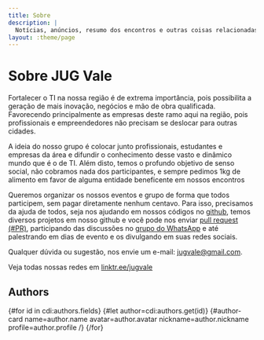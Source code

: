 ```yaml
---
title: Sobre
description: |
  Notícias, anúncios, resumo dos encontros e outras coisas relacionadas ao JUG Vale;
layout: :theme/page
---
```


# Sobre JUG Vale

Fortalecer o TI na nossa região é de extrema importância, pois possibilita a geração de mais inovação, negócios e mão de obra qualificada. Favorecendo principalmente as empresas deste ramo aqui na região, pois profissionais e empreendedores não precisam se deslocar para outras cidades.

A ideia do nosso grupo é colocar junto profissionais, estudantes e empresas da área e difundir o conhecimento desse vasto e dinâmico mundo que é o de TI. Além disto, temos o profundo objetivo de senso social, não cobramos nada dos participantes, e sempre pedimos 1kg de alimento em favor de alguma entidade beneficente em nossos encontros

Queremos organizar os nossos eventos e grupo de forma que todos participem, sem pagar diretamente nenhum centavo. Para isso, precisamos da ajuda de todos, seja nos ajudando em nossos códigos no [github](https://github.com/Jug-Vale), temos diversos projetos em nosso github e você pode nos enviar [pull request (#PR)](https://help.github.com/articles/using-pull-requests), participando das discussões no [grupo do WhatsApp](https://chat.whatsapp.com/1wMGdAitGeeD6eQlEnnzLN) e até palestrando em dias de evento e os divulgando em suas redes sociais.

Qualquer dúvida ou sugestão, nos envie um e-mail: jugvale@gmail.com.

Veja todas nossas redes em [linktr.ee/jugvale](https://linktr.ee/jugvale)

## Authors

<div class="authors">
  <!-- authors.yml is in the data/ -->
  {#for id in cdi:authors.fields}
    {#let author=cdi:authors.get(id)}
    <!-- the author-card tag is defined in the default Roq theme -->
    {#author-card name=author.name avatar=author.avatar nickname=author.nickname profile=author.profile /}
  {/for}
</div>

